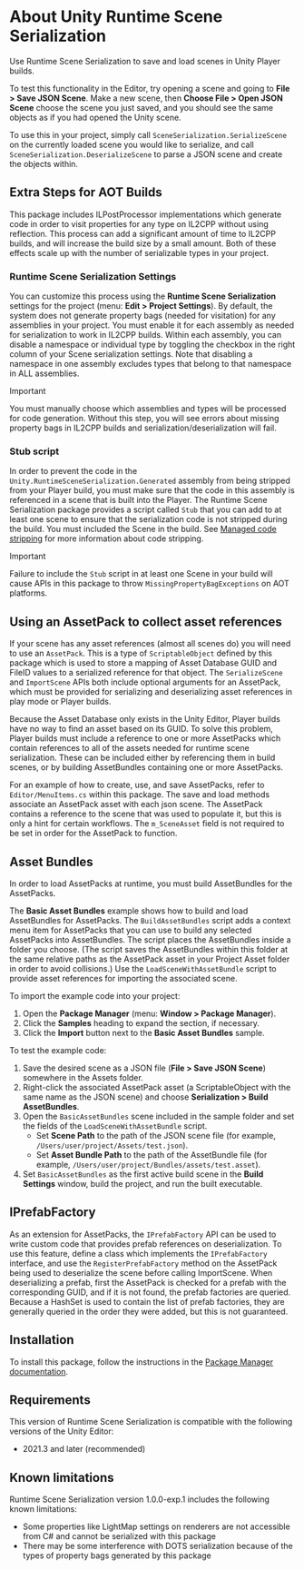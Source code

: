# About Unity Runtime Scene Serialization

Use Runtime Scene Serialization to save and load scenes in Unity Player builds.

To test this functionality in the Editor, try opening a scene and going to **File > Save JSON Scene**. Make a new scene, then **Choose File > Open JSON Scene** choose the scene you just saved, and you should see the same objects as if you had opened the Unity scene.

To use this in your project, simply call `SceneSerialization.SerializeScene` on the currently loaded scene you would like to serialize, and call `SceneSerialization.DeserializeScene` to parse a JSON scene and create the objects within.

## Extra Steps for AOT Builds
This package includes ILPostProcessor implementations which generate code in order to visit properties for any type on IL2CPP without using reflection. This process can add a significant amount of time to IL2CPP builds, and will increase the build size by a small amount. Both of these effects scale up with the number of serializable types in your project.

### Runtime Scene Serialization Settings

You can customize this process using the **Runtime Scene Serialization** settings for the project (menu: **Edit > Project Settings**). By default, the system does not generate property bags (needed for visitation) for any assemblies in your project. You must enable it for each assembly as needed for serialization to work in IL2CPP builds. Within each assembly, you can disable a namespace or individual type by toggling the checkbox in the right column of your Scene serialization settings. Note that disabling a namespace in one assembly excludes types that belong to that namespace in ALL assemblies.

> [!IMPORTANT]
> You must manually choose which assemblies and types will be processed for code generation. Without this step, you will see errors about missing property bags in IL2CPP builds and serialization/deserialization will fail.

### Stub script

In order to prevent the code in the `Unity.RuntimeSceneSerialization.Generated` assembly from being stripped from your Player build, you must make sure that the code in this assembly is referenced in a scene that is built into the Player. The Runtime Scene Serialization package provides a script called `Stub` that you can add to at least one scene to ensure that the serialization code is not stripped during the build. You must included the Scene in the build. See [Managed code stripping](https://docs.unity3d.com/Manual/ManagedCodeStripping.html) for more information about code stripping.

> [!IMPORTANT]
> Failure to include the `Stub` script in at least one Scene in your build will cause APIs in this package to throw `MissingPropertyBagExceptions` on AOT platforms.

## Using an AssetPack to collect asset references

If your scene has any asset references (almost all scenes do) you will need to use an `AssetPack`. This is a type of `ScriptableObject` defined by this package which is used to store a mapping of Asset Database GUID and FileID values to a serialized reference for that object. The `SerializeScene` and `ImportScene` APIs both include optional arguments for an AssetPack, which must be provided for serializing and deserializing asset references in play mode or Player builds.

Because the Asset Database only exists in the Unity Editor, Player builds have no way to find an asset based on its GUID. To solve this problem, Player builds must include a reference to one or more AssetPacks which contain references to all of the assets needed for runtime scene serialization. These can be included either by referencing them in build scenes, or by building AssetBundles containing one or more AssetPacks.

For an example of how to create, use, and save AssetPacks, refer to `Editor/MenuItems.cs` within this package. The save and load methods associate an AssetPack asset with each json scene. The AssetPack contains a reference to the scene that was used to populate it, but this is only a hint for certain workflows. The `m_SceneAsset` field is not required to be set in order for the AssetPack to function.

## Asset Bundles

In order to load AssetPacks at runtime, you must build AssetBundles for the AssetPacks.  

The **Basic Asset Bundles** example shows how to build and load AssetBundles for AssetPacks. The `BuildAssetBundles` script adds a context menu item for AssetPacks that you can use to build any selected AssetPacks into AssetBundles. The script places the AssetBundles inside a folder you choose. (The script saves the AssetBundles within this folder at the same relative paths as the AssetPack asset in your Project Asset folder in order to avoid collisions.) Use the `LoadSceneWithAssetBundle` script to provide asset references for importing the associated scene. 

To import the example code into your project:

1. Open the **Package Manager** (menu: **Window > Package Manager**).
2. Click the **Samples** heading to expand the section, if necessary.
3. Click the **Import** button next to the **Basic Asset Bundles** sample. 

To test the example code:

1. Save the desired scene as a JSON file (**File > Save JSON Scene**) somewhere in the Assets folder.
2. Right-click the associated AssetPack asset (a ScriptableObject with the same name as the JSON scene) and choose **Serialization > Build AssetBundles**.
3. Open the `BasicAssetBundles` scene included in the sample folder and set the fields of the `LoadSceneWithAssetBundle` script.
   - Set **Scene Path** to the path of the JSON scene file (for example, `/Users/user/project/Assets/test.json`).
   - Set **Asset Bundle Path** to the path of the AssetBundle file (for example, `/Users/user/project/Bundles/assets/test.asset`).
4. Set `BasicAssetBundles` as the first active build scene in the **Build Settings** window, build the project, and run the built executable.

## IPrefabFactory

As an extension for AssetPacks, the `IPrefabFactory` API can be used to write custom code that provides prefab references on deserialization. To use this feature, define a class which implements the `IPrefabFactory` interface, and use the `RegisterPrefabFactory` method on the AssetPack being used to deserialize the scene before calling ImportScene. When deserializing a prefab, first the AssetPack is checked for a prefab with the corresponding GUID, and if it is not found, the prefab factories are queried. Because a HashSet is used to contain the list of prefab factories, they are generally queried in the order they were added, but this is not guaranteed. 

<a name="Installation"></a>

## Installation

To install this package, follow the instructions in the [Package Manager documentation](https://docs.unity3d.com/Manual/upm-ui-install.html).

## Requirements

This version of Runtime Scene Serialization is compatible with the following versions of the Unity Editor:

* 2021.3 and later (recommended)

## Known limitations

Runtime Scene Serialization version 1.0.0-exp.1 includes the following known limitations:

* Some properties like LightMap settings on renderers are not accessible from C# and cannot be serialized with this package
* There may be some interference with DOTS serialization because of the types of property bags generated by this package
